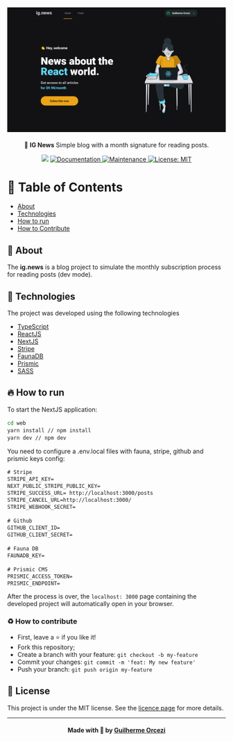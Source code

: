 <h3 align="center">
    <img alt="ig.news" width="600" title="#logo" src="./github_assets/banner.png">
    <br>
</h3>
<p align="center"> 🚀 <strong>IG News</strong> Simple blog with a month signature for reading posts.
 </p>

<p align="center">
   <img src="https://img.shields.io/badge/version-1.0.0-blue.svg?cacheSeconds=2592000" />
  <a href="https://github.com/guilhermeorcezi/moveit#readme">
    <img alt="Documentation" src="https://img.shields.io/badge/documentation-yes-brightgreen.svg" target="_blank" />
  </a>
  <a href="https://github.com/guilhermeorcezi/moveit/graphs/commit-activity">
    <img alt="Maintenance" src="https://img.shields.io/badge/Maintained%3F-yes-green.svg" target="_blank" />
  </a>
  <a href="https://github.com/guilhermeorcezi/moveit/blob/master/LICENSE">
    <img alt="License: MIT" src="https://img.shields.io/badge/License-MIT-yellow.svg" target="_blank" />
  </a>
</p>

# :pushpin: Table of Contents

- [About](#sobre)
- [Technologies](#tecnologias-utilizadas)
- [How to run](#como-usar)
- [How to Contribute](#como-contribuir)

<a id="sobre"></a>
## :bookmark: About

The <strong>ig.news</strong> is a blog project to simulate the monthly subscription process for reading posts (dev mode).

<a id="#tecnologias-utilizadas"></a>
## :rocket: Technologies

The project was developed using the following technologies

- [TypeScript](https://www.typescriptlang.org/)
- [ReactJS](https://reactjs.org/)
- [NextJS](https://nextjs.org/)
- [Stripe](http://stripe.com/)
- [FaunaDB](https://fauna.com/)
- [Prismic](https://prismic.io/)
- [SASS](https://sass-lang.com/)

<a id="#como-usar"></a>
## :fire: How to run

To start the NextJS application:
```bash
cd web
yarn install // npm install
yarn dev // npm dev
```
You need to configure a .env.local files with fauna, stripe, github and prismic keys config:
```
# Stripe
STRIPE_API_KEY=
NEXT_PUBLIC_STRIPE_PUBLIC_KEY=
STRIPE_SUCCESS_URL= http://localhost:3000/posts
STRIPE_CANCEL_URL=http://localhost:3000/
STRIPE_WEBHOOK_SECRET=

# Github
GITHUB_CLIENT_ID=
GITHUB_CLIENT_SECRET=

# Fauna DB
FAUNADB_KEY=

# Prismic CMS
PRISMIC_ACCESS_TOKEN=
PRISMIC_ENDPOINT=
```

After the process is over, the `localhost: 3000` page containing the developed project will automatically open in your browser. 

<a id="#como-contribuir"></a>
### :recycle: How to contribute
- First, leave a ⭐ if you like it!
- Fork this repository;
- Create a branch with your feature: `git checkout -b my-feature`
- Commit your changes: `git commit -m 'feat: My new feature'`
- Push your branch: `git push origin my-feature`

## :memo: License

This project is under the MIT license. See the [licence page](https://opensource.org/licenses/MIT) for more details.

---

<h4 align="center">
    Made with 💜 by <a href="https://www.linkedin.com/in/guilherme-orcezi" target="_blank">Guilherme Orcezi</a>
</h4>
